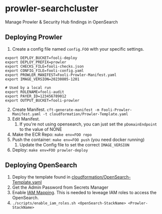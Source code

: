 # prowler-searchcluster

Manage Prowler & Security Hub findings in OpenSearch

## Deploying Prowler

1. Create a config file named `config.FOO` with your specific settings.
```
export DEPLOY_BUCKET=fooli-deploy
export DEPLOY_PREFIX=prowler
export CHECKS_FILE=fooli-checks.json
export CONFIG_FILE=fooli-config.yaml
export PROWLER_MANIFEST=Fooli-Prowler-Manifest.yaml
export IMAGE_VERSION=20230805-1201

# Used by a local run
export ROLENAME=fooli-audit
export PAYER_ID=123456789012
export OUTPUT_BUCKET=fooli-prowler
```

2. Create Manifest. `cft-generate-manifest -m Fooli-Prowler-Manifest.yaml -t cloudformation/Prowler-Template.yaml`
3. Edit Manifest.
    1. If you're not using opensearch, you can just set the `pDomainEndpoint` to the value of NONE
3. Make the ECR Repo: `make env=FOO repo`
4. Push the container:  `make env=FOO push` (you need docker running)
    1. Update the Config file to set the correct `IMAGE_VERSION`
5. Deploy: `make env=FOO prowler-deploy`


## Deploying OpenSearch

1. Deploy the template found in [cloudformation/OpenSearch-Template.yaml](cloudformation/OpenSearch-Template.yaml)
2. Get the Admin Password from Secrets Manager
2. Enable [IAM Mapping](https://docs.aws.amazon.com/opensearch-service/latest/developerguide/fgac.html#fgac-more-masters). This is needed to leveage IAM roles to access the OpenSearch.
  1. `./scripts/enable_iam_roles.sh <OpenSearch-StackName> <Prowler-StackName>`


